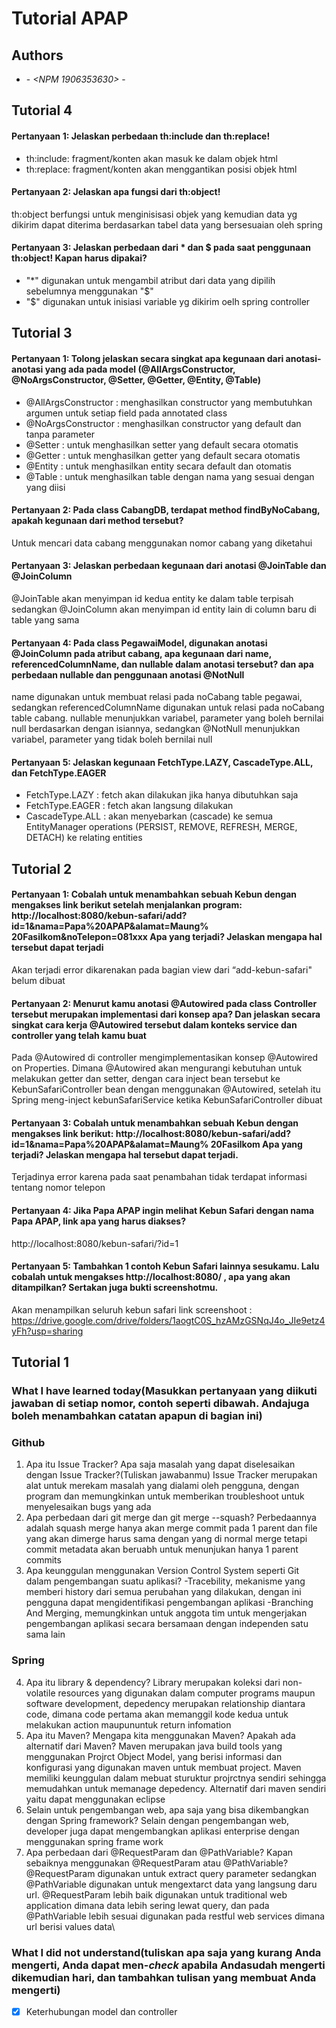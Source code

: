# Tutorial APAP 
## Authors 
* **<Nama BENITHO AHMAD SURYO>** - *<NPM 1906353630>* - *<Kelas A>*

## Tutorial 4

#### Pertanyaan 1: Jelaskan perbedaan th:include dan th:replace!
 - th:include: fragment/konten akan masuk ke dalam objek html
 - th:replace: fragment/konten akan menggantikan posisi objek html

#### Pertanyaan 2: Jelaskan  apa  fungsi  dari  th:object!
th:object berfungsi untuk menginisisasi objek yang kemudian data yg dikirim dapat diterima berdasarkan tabel data yang bersesuaian oleh spring

#### Pertanyaan 3: Jelaskan  perbedaan  dari  *  dan  $  pada  saat  penggunaan  th:object!  Kapan  harus  dipakai?
- "*" digunakan untuk mengambil atribut dari data yang dipilih sebelumnya menggunakan "$"
- "$" digunakan untuk inisiasi variable yg dikirim oelh spring controller

## Tutorial 3

#### Pertanyaan 1: Tolong jelaskan secara singkat apa kegunaan dari anotasi-anotasi yang ada pada model (@AllArgsConstructor,  @NoArgsConstructor,  @Setter,  @Getter,  @Entity,  @Table)
 - @AllArgsConstructor : menghasilkan constructor yang membutuhkan argumen untuk setiap field pada annotated class
 - @NoArgsConstructor : menghasilkan constructor yang default dan tanpa parameter
 - @Setter : untuk menghasilkan setter yang default secara otomatis
 - @Getter : untuk menghasilkan getter yang default secara otomatis
 - @Entity : untuk menghasilkan entity secara default dan otomatis
 - @Table : untuk menghasilkan table dengan nama yang sesuai dengan yang diisi

#### Pertanyaan 2: Pada class CabangDB, terdapat method findByNoCabang, apakah kegunaan dari method tersebut?
Untuk mencari data cabang menggunakan nomor cabang yang diketahui

#### Pertanyaan 3: Jelaskan  perbedaan  kegunaan  dari  anotasi  @JoinTable  dan  @JoinColumn
@JoinTable akan menyimpan id kedua entity ke dalam table terpisah sedangkan @JoinColumn akan menyimpan id entity lain di column baru di table yang sama

#### Pertanyaan 4: Pada class PegawaiModel, digunakan anotasi @JoinColumn pada atribut cabang, apa kegunaan dari name, referencedColumnName, dan nullable dalam anotasi tersebut? dan apa perbedaan  nullable  dan  penggunaan  anotasi  @NotNull
name digunakan untuk membuat relasi pada noCabang table pegawai, sedangkan referencedColumnName digunakan untuk relasi pada noCabang table cabang. nullable menunjukkan variabel, parameter yang boleh bernilai null berdasarkan dengan isiannya, sedangkan @NotNull menunjukkan variabel, parameter yang tidak boleh bernilai null 

#### Pertanyaan 5: Jelaskan  kegunaan  FetchType.LAZY,  CascadeType.ALL,  dan  FetchType.EAGER
- FetchType.LAZY : fetch akan dilakukan jika hanya dibutuhkan saja
- FetchType.EAGER : fetch akan langsung dilakukan
- CascadeType.ALL : akan menyebarkan (cascade) ke semua EntityManager operations (PERSIST, REMOVE, REFRESH, MERGE, DETACH) ke relating entities

## Tutorial 2

#### Pertanyaan 1: Cobalah untuk menambahkan sebuah Kebun dengan mengakses link berikut  setelah  menjalankan  program: http://localhost:8080/kebun-safari/add?id=1&nama=Papa%20APAP&alamat=Maung% 20Fasilkom&noTelepon=081xxx Apa yang terjadi? Jelaskan mengapa hal tersebut dapat  terjadi
Akan terjadi error dikarenakan pada bagian view dari “add-kebun-safari" belum dibuat

#### Pertanyaan 2: Menurut kamu anotasi @Autowired pada class Controller tersebut merupakan implementasi dari konsep apa? Dan jelaskan secara singkat cara kerja @Autowired  tersebut  dalam  konteks  service  dan  controller  yang  telah  kamu  buat
Pada @Autowired di controller mengimplementasikan konsep @Autowired on Properties. Dimana @Autowired akan mengurangi kebutuhan untuk melakukan getter dan setter, dengan cara inject bean tersebut ke KebunSafariController bean dengan menggunakan @Autowired, setelah itu Spring meng-inject kebunSafariService ketika KebunSafariController dibuat

#### Pertanyaan 3: Cobalah untuk menambahkan sebuah Kebun dengan mengakses link berikut: http://localhost:8080/kebun-safari/add?id=1&nama=Papa%20APAP&alamat=Maung% 20Fasilkom Apa  yang  terjadi?  Jelaskan  mengapa  hal tersebut  dapat  terjadi.
Terjadinya error karena pada saat penambahan tidak terdapat informasi tentang nomor telepon

#### Pertanyaan 4: Jika Papa APAP ingin melihat Kebun Safari dengan nama Papa APAP, link  apa  yang  harus  diakses?
http://localhost:8080/kebun-safari/?id=1

#### Pertanyaan 5: Tambahkan 1 contoh Kebun Safari lainnya sesukamu. Lalu cobalah untuk mengakses http://localhost:8080/ , apa yang akan ditampilkan? Sertakan juga bukti  screenshotmu.
Akan menampilkan seluruh kebun safari
link screenshoot : https://drive.google.com/drive/folders/1aogtC0S_hzAMzGSNqJ4o_JIe9etz4yFh?usp=sharing

## Tutorial 1
### What I have learned today(Masukkan pertanyaan yang diikuti jawaban di setiap nomor, contoh seperti dibawah. Andajuga boleh menambahkan catatan apapun di bagian ini)

### Github
1. Apa itu Issue Tracker? Apa saja masalah yang dapat diselesaikan dengan Issue Tracker?(Tuliskan jawabanmu)
Issue Tracker merupakan alat untuk merekam masalah yang dialami oleh pengguna, dengan program dan memungkinkan untuk memberikan troubleshoot untuk menyelesaikan bugs yang ada
2. Apa perbedaan dari git merge dan git merge --squash?
Perbedaannya adalah squash merge hanya akan merge commit pada 1 parent dan file yang akan dimerge harus sama dengan yang di normal merge tetapi commit metadata akan beruabh untuk menunjukan hanya 1 parent commits
3. Apa keunggulan menggunakan Version Control System seperti Git dalam pengembangan suatu aplikasi?
-Tracebility, mekanisme yang memberi history dari semua perubahan yang dilakukan, dengan ini pengguna dapat mengidentifikasi pengembangan aplikasi
-Branching And Merging, memungkinkan untuk anggota tim untuk mengerjakan pengembangan aplikasi secara bersamaan dengan independen satu sama lain
### Spring
4. Apa itu library & dependency?
Library merupakan koleksi dari non-volatile resources yang digunakan dalam computer programs maupun software development, depedency merupakan relationship diantara code, dimana code pertama akan memanggil kode kedua untuk melakukan action maupununtuk return infomation
5. Apa itu Maven? Mengapa kita menggunakan Maven? Apakah ada alternatif dari Maven?
Maven merupakan java build tools yang menggunakan Projrct Object Model, yang berisi informasi dan konfigurasi yang digunakan maven untuk membuat project. Maven memiliki keunggulan dalam mebuat sturuktur projrctnya sendiri sehingga memudahkan untuk memanage depedency. Alternatif dari maven sendiri yaitu dapat menggunakan eclipse
6. Selain untuk pengembangan web, apa saja yang bisa dikembangkan dengan Spring framework?
Selain dengan pengembangan web, developer juga dapat mengembangkan aplikasi enterprise dengan menggunakan spring frame work
7. Apa perbedaan dari @RequestParam dan @PathVariable? Kapan sebaiknya menggunakan @RequestParam atau @PathVariable?
@RequestParam digunakan untuk extract query parameter sedangkan @PathVariable digunakan untuk mengextarct data yang langsung daru url. @RequestParam lebih baik digunakan untuk traditional web application dimana data lebih sering lewat query, dan pada @PathVariable lebih sesuai digunakan pada restful web services dimana url berisi values data\

### What I did not understand(tuliskan apa saja yang kurang Anda mengerti, Anda dapat men-_check_ apabila Andasudah mengerti dikemudian hari, dan tambahkan tulisan yang membuat Anda mengerti)
- [x] Keterhubungan model dan controller




